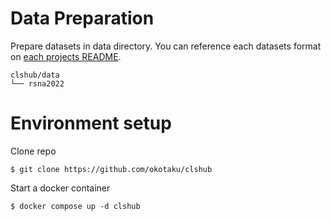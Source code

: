 # Data Preparation

Prepare datasets in data directory. You can reference each datasets format on [each projects README](../../configs/projects).

```
clshub/data
└── rsna2022
```

# Environment setup

Clone repo

```
$ git clone https://github.com/okotaku/clshub
```

Start a docker container

```
$ docker compose up -d clshub
```
